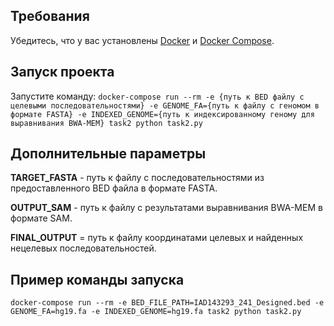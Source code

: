 ## Требования
Убедитесь, что у вас установлены [Docker](https://www.docker.com/get-started) и [Docker Compose](https://docs.docker.com/compose/install/).

## Запуск проекта
Запустите команду: 
```docker-compose run --rm -e {путь к BED файлу с целевыми последовательностями} -e GENOME_FA={путь к файлу с геномом в формате FASTA} -e INDEXED_GENOME={путь к индексированному геному для выравнивания BWA-MEM} task2 python task2.py```

## Дополнительные параметры
**TARGET_FASTA** - путь к файлу с последовательностями из предоставленного BED файла в формате FASTA.

**OUTPUT_SAM** - путь к файлу с результатами выравнивания BWA-MEM в формате SAM.

**FINAL_OUTPUT** = путь к файлу координатами целевых и найденных нецелевых последовательностей.


## Пример команды запуска
```docker-compose run --rm -e BED_FILE_PATH=IAD143293_241_Designed.bed -e GENOME_FA=hg19.fa -e INDEXED_GENOME=hg19.fa task2 python task2.py ```